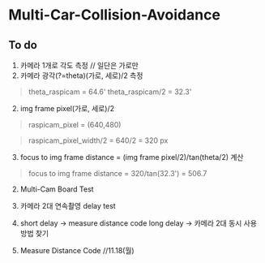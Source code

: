 # Multi-Car-Collision-Avoidance


## To do

1. 카메라 1개로 각도 측정 // 일단은 가로만
  1. 카메라 광각(?=theta)(가로, 세로)/2 측정
  >theta_raspicam = 64.6'
  >theta_raspicam/2 = 32.3'
  
  2. img frame pixel(가로, 세로)/2 
  >raspicam_pixel = (640,480)
  
  >raspicam_pixel_width/2 = 640/2 = 320 px
  
  3. focus to img frame distance = (img frame pixel/2)/tan(theta/2) 계산
  >focus to img frame distance = 320/tan(32.3') = 506.7

2. Multi-Cam Board Test

  1. 카메라 2대 연속촬영 delay test
  2. short delay -> measure distance code
       long delay -> 카메라 2대 동시 사용 방법 찾기
       
3. Measure Distance Code
  //11.18(월) 

